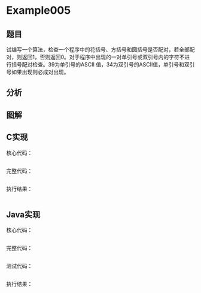 # Example005

## 题目
试编写一个算法，检查一个程序中的花括号、方括号和圆括号是否配对，若全部配对，则返回1，否则返回0。对于程序中出现的一对单引号或双引号内的字符不进行括号配对检查。39为单引号的ASCII 值，34为双引号的ASCII值，单引号和双引号如果出现则必成对出现。

## 分析

## 图解

## C实现

核心代码：

```c

```

完整代码：

```c

```

执行结果：

```text

```

## Java实现

核心代码：

```java

```

完整代码：

```java

```

测试代码：

```java

```

执行结果：

```text

```